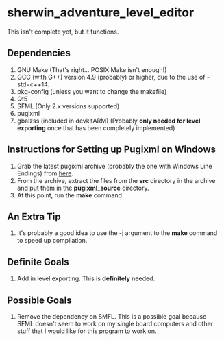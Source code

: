 sherwin\_adventure\_level\_editor
=================================

This isn't complete yet, but it functions.


Dependencies
------------
1.  GNU Make (That's right... POSIX Make isn't enough!)
2.  GCC (with G++) version 4.9 (probably) or higher, due to the use of
-std=c++14.
3.  pkg-config (unless you want to change the makefile)
4.  Qt5
5.  SFML (Only 2.x versions supported)
6.  pugixml
7.  gbalzss (included in devkitARM) (Probably __only needed for level
exporting__ once that has been completely implemented)



Instructions for Setting up Pugixml on Windows
----------------------------------------------
1.  Grab the latest pugixml archive (probably the one with Windows Line
Endings) from [here](http://pugixml.org/).
2.  From the archive, extract the files from the __src__ directory in the
archive and put them in the __pugixml_source__ directory.
3.  At this point, run the __make__ command.  


An Extra Tip
------------
1.  It's probably a good idea to use the -j argument to the __make__
command to speed up compliation.


Definite Goals
--------------
1.  Add in level exporting.  This is __definitely__ needed.


Possible Goals
--------------
1.  Remove the dependency on SMFL.  This is a possible goal because SFML
doesn't seem to work on my single board computers and other stuff that I
would like for this program to work on.

